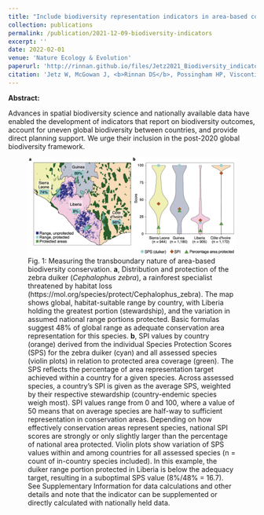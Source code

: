 ```yaml
---
title: "Include biodiversity representation indicators in area-based conservation targets"
collection: publications
permalink: /publication/2021-12-09-biodiversity-indicators
excerpt: ''
date: 2022-02-01
venue: 'Nature Ecology & Evolution'
paperurl: 'http://rinnan.github.io/files/Jetz2021_Biodiversity_indicators.pdf'
citation: 'Jetz W, McGowan J, <b>Rinnan DS</b>, Possingham HP, Visconti P, O’Donnell B, Londoño-Murcia MC. "Include biodiversity representation indicators in area-based conservation targets." <i>Nature Ecology & Evolution</i> 6(2), 123-126. https://doi.org/10.1038/s41559-021-01620-y'
---
```


<b>Abstract:</b>

Advances in spatial biodiversity science and nationally available data have enabled the development of indicators that report on biodiversity outcomes, account for uneven global biodiversity between countries, and provide direct planning support. We urge their inclusion in the post-2020 global biodiversity framework.

<figure>
  <img src="/images/biodiversity-indicators.png" alt="Measuring the transboundary nature of area-based biodiversity conservation.">
  <figcaption>Fig. 1: Measuring the transboundary nature of area-based biodiversity conservation. <b>a</b>, Distribution and protection of the zebra duiker (<i>Cephalophus zebra</i>), a rainforest specialist threatened by habitat loss (https://mol.org/species/protect/Cephalophus_zebra). The map shows global, habitat-suitable range by country, with Liberia holding the greatest portion (stewardship), and the variation in assumed national range portions protected. Basic formulas suggest 48% of global range as adequate conservation area representation for this species. <b>b</b>, SPI values by country (orange) derived from the individual Species Protection Scores (SPS) for the zebra duiker (cyan) and all assessed species (violin plots) in relation to protected area coverage (green). The SPS reflects the percentage of area representation target achieved within a country for a given species. Across assessed species, a country’s SPI is given as the average SPS, weighted by their respective stewardship (country-endemic species weigh most). SPI values range from 0 and 100, where a value of 50 means that on average species are half-way to sufficient representation in conservation areas. Depending on how effectively conservation areas represent species, national SPI scores are strongly or only slightly larger than the percentage of national area protected. Violin plots show variation of SPS values within and among countries for all assessed species (n = count of in-country species included). In this example, the duiker range portion protected in Liberia is below the adequacy target, resulting in a suboptimal SPS value (8%/48% = 16.7). See Supplementary Information for data calculations and other details and note that the indicator can be supplemented or directly calculated with nationally held data.</figcaption>
</figure>
